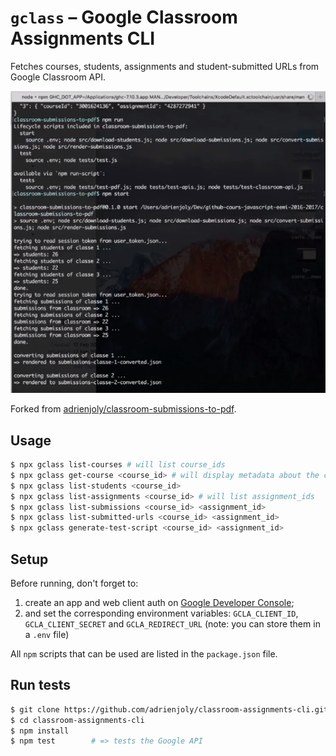 # `gclass` – Google Classroom Assignments CLI

Fetches courses, students, assignments and student-submitted URLs from Google Classroom API.

![](./docs/1-download-classroom-submissions.png)

Forked from [adrienjoly/classroom-submissions-to-pdf](https://github.com/adrienjoly/classroom-submissions-to-pdf).

## Usage

```sh
$ npx gclass list-courses # will list course_ids
$ npx gclass get-course <course_id> # will display metadata about the course
$ npx gclass list-students <course_id>
$ npx gclass list-assignments <course_id> # will list assignment_ids
$ npx gclass list-submissions <course_id> <assignment_id>
$ npx gclass list-submitted-urls <course_id> <assignment_id>
$ npx gclass generate-test-script <course_id> <assignment_id>
```

## Setup

Before running, don't forget to:

1. create an app and web client auth on [Google Developer Console](https://console.developers.google.com/);   
2. and set the corresponding environment variables: `GCLA_CLIENT_ID`, `GCLA_CLIENT_SECRET` and `GCLA_REDIRECT_URL` (note: you can store them in a `.env` file)

All `npm` scripts that can be used are listed in the `package.json` file.

## Run tests

```sh
$ git clone https://github.com/adrienjoly/classroom-assignments-cli.git
$ cd classroom-assignments-cli
$ npm install
$ npm test        # => tests the Google API
```
